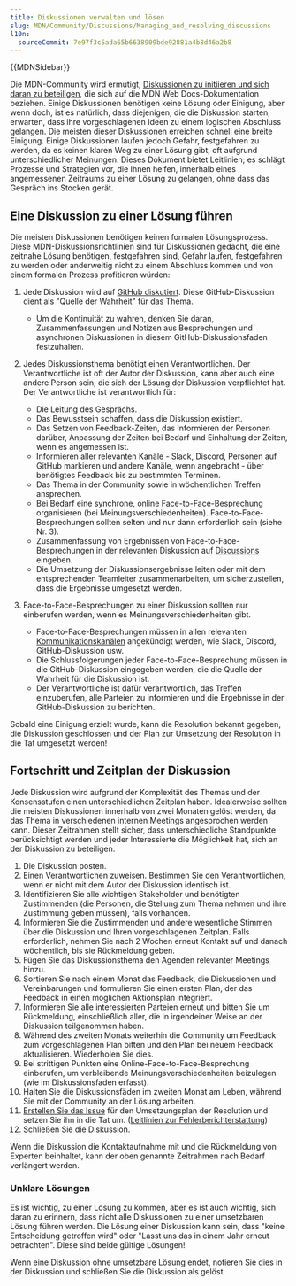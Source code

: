 ```yaml
---
title: Diskussionen verwalten und lösen
slug: MDN/Community/Discussions/Managing_and_resolving_discussions
l10n:
  sourceCommit: 7e97f3c5ada65b6638909bde92881a4b8d46a2b8
---
```


{{MDNSidebar}}

Die MDN-Community wird ermutigt, [Diskussionen zu initiieren und sich daran zu beteiligen](/de/docs/MDN/Community/Discussions), die sich auf die MDN Web Docs-Dokumentation beziehen. Einige Diskussionen benötigen keine Lösung oder Einigung, aber wenn doch, ist es natürlich, dass diejenigen, die die Diskussion starten, erwarten, dass ihre vorgeschlagenen Ideen zu einem logischen Abschluss gelangen. Die meisten dieser Diskussionen erreichen schnell eine breite Einigung. Einige Diskussionen laufen jedoch Gefahr, festgefahren zu werden, da es keinen klaren Weg zu einer Lösung gibt, oft aufgrund unterschiedlicher Meinungen. Dieses Dokument bietet Leitlinien; es schlägt Prozesse und Strategien vor, die Ihnen helfen, innerhalb eines angemessenen Zeitraums zu einer Lösung zu gelangen, ohne dass das Gespräch ins Stocken gerät.

## Eine Diskussion zu einer Lösung führen

Die meisten Diskussionen benötigen keinen formalen Lösungsprozess. Diese MDN-Diskussionsrichtlinien sind für Diskussionen gedacht, die eine zeitnahe Lösung benötigen, festgefahren sind, Gefahr laufen, festgefahren zu werden oder anderweitig nicht zu einem Abschluss kommen und von einem formalen Prozess profitieren würden:

1. Jede Diskussion wird auf [GitHub diskutiert](https://github.com/orgs/mdn/discussions). Diese GitHub-Diskussion dient als "Quelle der Wahrheit" für das Thema.

   - Um die Kontinuität zu wahren, denken Sie daran, Zusammenfassungen und Notizen aus Besprechungen und asynchronen Diskussionen in diesem GitHub-Diskussionsfaden festzuhalten.

2. Jedes Diskussionsthema benötigt einen Verantwortlichen. Der Verantwortliche ist oft der Autor der Diskussion, kann aber auch eine andere Person sein, die sich der Lösung der Diskussion verpflichtet hat. Der Verantwortliche ist verantwortlich für:

   - Die Leitung des Gesprächs.
   - Das Bewusstsein schaffen, dass die Diskussion existiert.
   - Das Setzen von Feedback-Zeiten, das Informieren der Personen darüber, Anpassung der Zeiten bei Bedarf und Einhaltung der Zeiten, wenn es angemessen ist.
   - Informieren aller relevanten Kanäle - Slack, Discord, Personen auf GitHub markieren und andere Kanäle, wenn angebracht - über benötigtes Feedback bis zu bestimmten Terminen.
   - Das Thema in der Community sowie in wöchentlichen Treffen ansprechen.
   - Bei Bedarf eine synchrone, online Face-to-Face-Besprechung organisieren (bei Meinungsverschiedenheiten). Face-to-Face-Besprechungen sollten selten und nur dann erforderlich sein (siehe Nr. 3).
   - Zusammenfassung von Ergebnissen von Face-to-Face-Besprechungen in der relevanten Diskussion auf [Discussions](https://github.com/orgs/mdn/discussions) eingeben.
   - Die Umsetzung der Diskussionsergebnisse leiten oder mit dem entsprechenden Teamleiter zusammenarbeiten, um sicherzustellen, dass die Ergebnisse umgesetzt werden.

3. Face-to-Face-Besprechungen zu einer Diskussion sollten nur einberufen werden, wenn es Meinungsverschiedenheiten gibt.

   - Face-to-Face-Besprechungen müssen in allen relevanten [Kommunikationskanälen](/de/docs/MDN/Community/Communication_channels) angekündigt werden, wie Slack, Discord, GitHub-Diskussion usw.
   - Die Schlussfolgerungen jeder Face-to-Face-Besprechung müssen in die GitHub-Diskussion eingegeben werden, die die Quelle der Wahrheit für die Diskussion ist.
   - Der Verantwortliche ist dafür verantwortlich, das Treffen einzuberufen, alle Parteien zu informieren und die Ergebnisse in der GitHub-Diskussion zu berichten.

Sobald eine Einigung erzielt wurde, kann die Resolution bekannt gegeben, die Diskussion geschlossen und der Plan zur Umsetzung der Resolution in die Tat umgesetzt werden!

## Fortschritt und Zeitplan der Diskussion

Jede Diskussion wird aufgrund der Komplexität des Themas und der Konsensstufen einen unterschiedlichen Zeitplan haben. Idealerweise sollten die meisten Diskussionen innerhalb von zwei Monaten gelöst werden, da das Thema in verschiedenen internen Meetings angesprochen werden kann. Dieser Zeitrahmen stellt sicher, dass unterschiedliche Standpunkte berücksichtigt werden und jeder Interessierte die Möglichkeit hat, sich an der Diskussion zu beteiligen.

1. Die Diskussion posten.
2. Einen Verantwortlichen zuweisen. Bestimmen Sie den Verantwortlichen, wenn er nicht mit dem Autor der Diskussion identisch ist.
3. Identifizieren Sie alle wichtigen Stakeholder und benötigten Zustimmenden (die Personen, die Stellung zum Thema nehmen und ihre Zustimmung geben müssen), falls vorhanden.
4. Informieren Sie die Zustimmenden und andere wesentliche Stimmen über die Diskussion und Ihren vorgeschlagenen Zeitplan. Falls erforderlich, nehmen Sie nach 2 Wochen erneut Kontakt auf und danach wöchentlich, bis sie Rückmeldung geben.
5. Fügen Sie das Diskussionsthema den Agenden relevanter Meetings hinzu.
6. Sortieren Sie nach einem Monat das Feedback, die Diskussionen und Vereinbarungen und formulieren Sie einen ersten Plan, der das Feedback in einen möglichen Aktionsplan integriert.
7. Informieren Sie alle interessierten Parteien erneut und bitten Sie um Rückmeldung, einschließlich aller, die in irgendeiner Weise an der Diskussion teilgenommen haben.
8. Während des zweiten Monats weiterhin die Community um Feedback zum vorgeschlagenen Plan bitten und den Plan bei neuem Feedback aktualisieren. Wiederholen Sie dies.
9. Bei strittigen Punkten eine Online-Face-to-Face-Besprechung einberufen, um verbleibende Meinungsverschiedenheiten beizulegen (wie im Diskussionsfaden erfasst).
10. Halten Sie die Diskussionsfäden im zweiten Monat am Leben, während Sie mit der Community an der Lösung arbeiten.
11. [Erstellen Sie das Issue](/de/docs/MDN/Community/Issues) für den Umsetzungsplan der Resolution und setzen Sie ihn in die Tat um. ([Leitlinien zur Fehlerberichterstattung](/de/docs/MDN/Community/Issues#guidelines_for_reporting_an_issue))
12. Schließen Sie die Diskussion.

Wenn die Diskussion die Kontaktaufnahme mit und die Rückmeldung von Experten beinhaltet, kann der oben genannte Zeitrahmen nach Bedarf verlängert werden.

### Unklare Lösungen

Es ist wichtig, zu einer Lösung zu kommen, aber es ist auch wichtig, sich daran zu erinnern, dass nicht alle Diskussionen zu einer umsetzbaren Lösung führen werden. Die Lösung einer Diskussion kann sein, dass "keine Entscheidung getroffen wird" oder "Lasst uns das in einem Jahr erneut betrachten". Diese sind beide gültige Lösungen!

Wenn eine Diskussion ohne umsetzbare Lösung endet, notieren Sie dies in der Diskussion und schließen Sie die Diskussion als gelöst.
